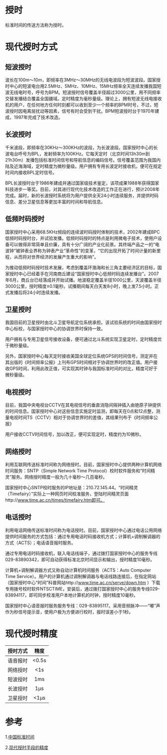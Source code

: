 # 授时
标准时间的传送方法称为授时。

# 现代授时方式
## 短波授时
波长在100m～10m，即频率在3MHz～30MHz的无线电波段为短波波段。国家授时中心的短波电台用2.5MHz、5MHz、10MHz、15MHz频率全天连续发播我国短波无线电时号，呼号为BPM。短波授时信号覆盖半径超过3000公里，用不同频率交替发播结合覆盖全国疆域。定时精度为毫秒量级。理论上，拥有短波无线电接收机的用户，在任何地方任何时刻都可以收到至少一个频率的BPM时号，不过，短波授时因电离层扰动等因素，信号有时会受到干扰。BPM短波授时台于1970年建成，1997年完成了技术改造。

## 长波授时
千米波段，即频率在30KHz～300KHz的波段，为长波波段。国家授时中心的长波电台呼号为BPL，发射频率为100KHz。它每天定时（北京时间13h30m到21h30m）发播包括标准时间信号和导航信息的编码信号。信号覆盖范围为我国内陆及近海海域，定时精度为微秒量级。用户拥有专用长波定时接收机，便可在规定时间内接收BPL定时信号。

BPL长波授时台于1986年建成并通过国家级技术鉴定，该项成果1988年获得国家科技进步一等奖。目前，对其进行现代化技术改造的工作正在进行，预计2008年完成。届时，新的长波授时系统将为用户提供全天24小时连续服务，并提供时码信息、差分卫星信息等更加丰富的时间和导航信息。

## 低频时码授时
国家授时中心采用68.5KHz频段的连续波时码授时体制的技术，2002年建成BPC低频时码授时台，并试验发播。低频时码授时的特点是利用微电子技术，使用户设备可以做得非常简单且价廉，具有十分广阔的产业化前景。其终端产品之一的“电波钟”被钟表业界称为钟表产业“革命性”的变革，“它的出现开拓了时间计量的新里程，从而将对世界经济的发展产生重大的影响”。

为推动低频时码授时技术发展，考虑到覆盖环渤海和长三角主要经济区的目标，国家授时中心已经着手在河南商丘建设“国家授时中心低频时码连续发播台”。2007年6月，商丘台已经落成并开始试播。地波稳定覆盖半径1000公里，天波覆盖半径3000公里，授时精度±0.1毫秒。试播期间每天白天发8小时，晚上发7.5小时。正式发播后将24小时连续发播。

## 卫星授时
我国目前的卫星授时由北斗卫星导航定位系统承担。该试验系统的时间由国家授时中心标校，与国家授时中心的协调世界时保持一致。

用户拥有与专用卫星信号接收设备，便可通过北斗系统实现卫星定时，定时精度优于微秒量级。

另外，国家授时中心每天定时接收美国全球定位系统GPS的时间信号，测定并在其出版的《时间频率公报》上刊布GPS时间相对于协调世界时的改正值。用户接收GPS时间，利用此改正值，可实现其时钟与我国标准时间的对比，精度可好于微秒量级。

## 电视授时
目前，我国中央电视台CCTV在其电视信号的垂直消隐间隔钟插入由铯原子钟提供的时间信息。国家授时中心对这些信息实施定时监测，即每天在0点和12点整，测量电视时间TS（CCTV）相对于协调世界时的差值，其结果刊布于《时间频率公报》

用户接收CCTV时间信号，加以改正，便可实现定时，精度约为10微秒。

## 网络授时
利用互联网传送标准时间称为网络授时。目前，国家授时中心提供两种计算机网络时间服务：SNTP（Simple Network Time Protocol）校时软件服务和“时间精灵”服务。网络授时精度一般为几十毫秒～几百毫秒。

国家授时中心SNTP校时服务的IP地址是：210.72.145.44。“时间精灵（Timefairy）”实际上一种网页时间校准服务，登陆时间精灵页面http://www.time.ac.cn/times/timefairy.htm即可。

## 电话授时
利用电话网络传送标准时间称为电话授时。目前，国家授时中心通过电话公用网络提供时间服务的方式包括：通过专用电话时码接收机方式；计算机+调制解调器的方式（ACTS）；电话语音报时服务。

通过专用电话时码接收机，联入电话线端子，通过拨打国家授时中心的服务专线029-83890342，即可自动获得标准北京时间显示和输出，授时精度10毫秒。

计算机+调制解调器方式又称自动计算机时间服务（ACTS：Auto Computer Time Service）。用户的计算机通过调制解调器与电话线路连接后，在指定网站（国家授时中心“时间”科普网站http://www.time.ac.cn/serve/down.htm ）下载专用拨号校时软件NTSCTIME，安装后，通过拨打国家授时中心的服务专线029-83894117，即可同步校准用户本地计算机的时钟，授时精度10毫秒。

国家授时中心语音报时服务服务专线：029-83895117。采用音频脉冲——“嘟”声作为秒信号提示音，使用户极为方便进行校时，报时误差小于1秒。

# 现代授时精度
|  授时方式   |  精度  |
|  :-----    | :----: |
|  语音报时   |  <0.5s |
|  网络授时   |  <1s   |
|  短波授时   |  1ms   |
|  长波授时   |  1μs   |
|  卫星授时   |  <1μs  |

# 参考
1.[中国标准时间](http://www.ntsc.ac.cn/kxcb/kpwz/201007/t20100716_2904131.html)

2.[现代授时手段的精度](http://www.ntsc.ac.cn/kxcb/kpwz/201009/t20100907_2946049.html)

